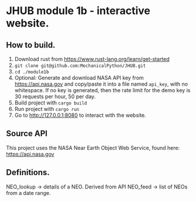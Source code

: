 # JHUB module 1b - interactive website. 

## How to build. 
1. Download rust from https://www.rust-lang.org/learn/get-started
2. `git clone git@github.com:MechanicalPython/JHUB.git`
3. `cd ./module1b`
4. Optional: Generate and download NASA API key from https://api.nasa.gov and copy/paste it into a file named `api_key`, 
with no whitespace. If no key is generated, then the rate limit for the demo key is 30 requests per hour, 50 per day. 
5. Build project with `cargo build`
6. Run project with `cargo run`
7. Go to http://127.0.0.1:8080 to interact with the website. 

## Source API
This project uses the NASA Near Earth Object Web Service, found here: https://api.nasa.gov 

## Definitions.
NEO_lookup -> details of a NEO. Derived from API 
NEO_feed -> list of NEOs from a date range. 


